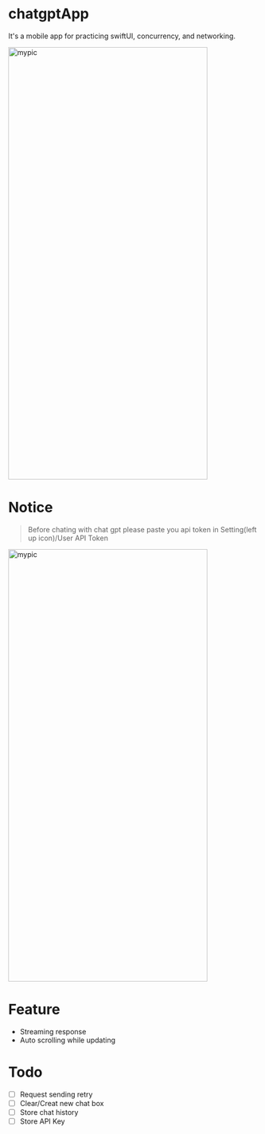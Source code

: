 # chatgptApp

It's a mobile app for practicing swiftUI, concurrency, and networking. 

<img src="https://user-images.githubusercontent.com/12805768/230687146-9b1b3a61-4019-477b-9775-d83f56732728.png" alt="mypic" style="width:400px; height:868px"/>

# Notice

> Before chating with chat gpt please paste you api token in Setting(left up icon)/User API Token

<img src="https://user-images.githubusercontent.com/12805768/230686773-777b00a2-60ba-4a3e-b359-49b6ab559475.png" alt="mypic" style="width:400px; height:868px"/>


# Feature

- Streaming response
- Auto scrolling while updating

# Todo

- [ ] Request sending retry 
- [ ] Clear/Creat new chat box
- [ ] Store chat history 
- [ ] Store API Key 
